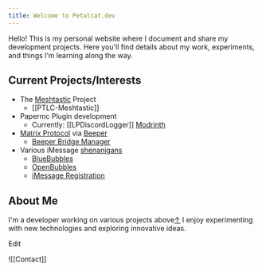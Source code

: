 ```yaml
---
title: Welcome to Petalcat.dev
---
```


Hello! This is my personal website where I document and share my development projects. Here you'll find details about my work, experiments, and things I’m learning along the way.

## Current Projects/Interests

- The [Meshtastic](https://meshtastic.org/) Project
  - [[PTLC-Meshtastic]]
- Papermc Plugin development
  - Currently: [[LPDiscordLogger]] [Modrinth](https://modrinth.com/plugin/lpdiscordlogger)
- [Matrix Protocol](https://matrix.org/) via [Beeper](https://beeper.com/)
  - [Beeper Bridge Manager](https://github.com/beeper/bridge-manager)
- Various iMessage [shenanigans](https://github.com/mautrix/imessage/blob/master/imessage/bluebubbles/README.md)
  - [BlueBubbles](https://bluebubbles.app/)
  - [OpenBubbles](https://openbubbles.app/)
  - [iMessage Registration](https://guide.atbluebubbles.com/)

## About Me

I'm a developer working on various projects above[↑](#current-projectsinterests) I enjoy experimenting with new technologies and exploring innovative ideas.


Edit


![[Contact]]

